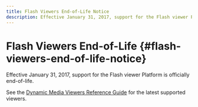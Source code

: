```yaml
---
title: Flash Viewers End-of-Life Notice
description: Effective January 31, 2017, support for the Flash viewer Platform is officially end-of-life.
---
```


# Flash Viewers End-of-Life {#flash-viewers-end-of-life-notice}

Effective January 31, 2017, support for the Flash viewer Platform is officially end-of-life.

See the [Dynamic Media Viewers Reference Guide](https://experienceleague.adobe.com/docs/dynamic-media-developer-resources/library/home.html) for the latest supported viewers.
